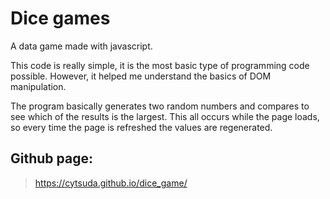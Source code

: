 # Dice games

A data game made with javascript.

This code is really simple, it is the most basic type of programming code possible. However, it helped me understand the basics of DOM manipulation.

The program basically generates two random numbers and compares to see which of the results is the largest. This all occurs while the page loads, so every time the page is refreshed the values are regenerated.

## Github page:
> https://cytsuda.github.io/dice_game/
